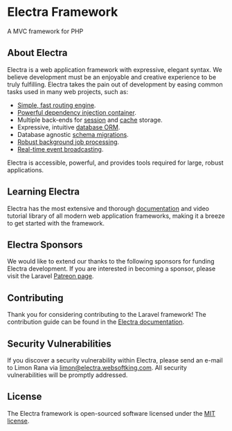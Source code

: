 # Electra Framework
A MVC framework for PHP

## About Electra

Electra is a web application framework with expressive, elegant syntax. We believe development must be an enjoyable and creative experience to be truly fulfilling. Electra takes the pain out of development by easing common tasks used in many web projects, such as:

- [Simple, fast routing engine](https://electra.websoftking.com.com/docs).
- [Powerful dependency injection container](https://electra.websoftking.com.com/docs).
- Multiple back-ends for [session](https://electra.websoftking.com.com/docs) and [cache](https://electra.websoftking.com.com/docs) storage.
- Expressive, intuitive [database ORM](https://electra.websoftking.com.com/docs).
- Database agnostic [schema migrations](https://electra.websoftking.com.com/docs).
- [Robust background job processing](https://electra.websoftking.com.com/docs).
- [Real-time event broadcasting](https://electra.websoftking.com.com/docs).

Electra is accessible, powerful, and provides tools required for large, robust applications.

## Learning Electra

Electra has the most extensive and thorough [documentation](https://electra.websoftking.com.com/docs) and video tutorial library of all modern web application frameworks, making it a breeze to get started with the framework.

## Electra Sponsors

We would like to extend our thanks to the following sponsors for funding Electra development. If you are interested in becoming a sponsor, please visit the Laravel [Patreon page](https://patreon.com).

## Contributing

Thank you for considering contributing to the Laravel framework! The contribution guide can be found in the [Electra documentation](https://electra.websoftking.com.com/docs/contributions).

## Security Vulnerabilities

If you discover a security vulnerability within Electra, please send an e-mail to Limon Rana via [limon@electra.websoftking.com](mailto:limon@electra.websoftking.com). All security vulnerabilities will be promptly addressed.

## License

The Electra framework is open-sourced software licensed under the [MIT license](https://opensource.org/licenses/MIT).

